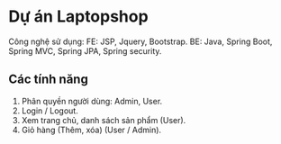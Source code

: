 # Dự án Laptopshop 
Công nghệ sử dụng:
FE: JSP, Jquery, Bootstrap.
BE: Java, Spring Boot, Spring MVC, Spring JPA, Spring security.

## Các tính năng
1. Phân quyền người dùng: Admin, User.
2. Login / Logout.
3. Xem trang chủ, danh sách sản phẩm (User).
4. Giỏ hàng (Thêm, xóa) (User / Admin).


